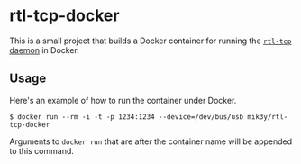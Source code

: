 # rtl-tcp-docker

This is a small project that builds a Docker container for running the
[`rtl-tcp` daemon](https://github.com/osmocom/rtl-sdr/blob/master/src/rtl_tcp.c)
in Docker.

## Usage

Here's an example of how to run the container under Docker.

```
$ docker run --rm -i -t -p 1234:1234 --device=/dev/bus/usb mik3y/rtl-tcp-docker
```

Arguments to `docker run` that are after the container name will be appended to
this command.
